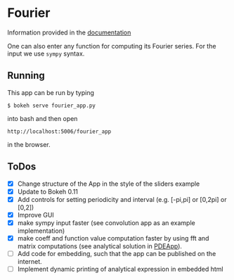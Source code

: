 # Fourier
Information provided in the [documentation](https://github.com/BenjaminRueth/Visualization/blob/master/FourierApp/Doc/fourierSpecification.pdf)

One can also enter any function for computing its Fourier series. For the input we use `sympy` syntax.

## Running
This app can be run by typing
```
$ bokeh serve fourier_app.py
```
into bash and then open
```
http://localhost:5006/fourier_app
```
in the browser.

## ToDos
- [x] Change structure of the App in the style of the sliders example
- [x] Update to Bokeh 0.11
- [x] Add controls for setting periodicity and interval (e.g. [-pi,pi] or [0,2pi] or [0,2])
- [x] Improve GUI
- [x] make sympy input faster (see convolution app as an example implementation)
- [x] make coeff and function value computation faster by using fft and matrix computations (see analytical solution in [PDEApp](https://github.com/BenjaminRueth/Visualization/tree/master/PDEApp)).
- [ ] Add code for embedding, such that the app can be published on the internet.
- [ ] Implement dynamic printing of analytical expression in embedded html
